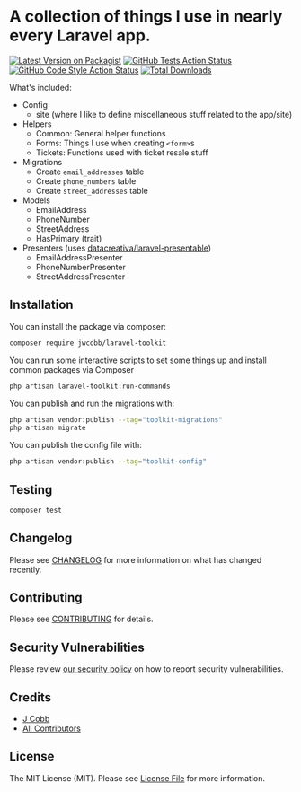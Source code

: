 # A collection of things I use in nearly every Laravel app.

[![Latest Version on Packagist](https://img.shields.io/packagist/v/jwcobb/laravel-toolkit.svg?style=flat-square)](https://packagist.org/packages/jwcobb/laravel-toolkit)
[![GitHub Tests Action Status](https://img.shields.io/github/workflow/status/jwcobb/laravel-toolkit/run-tests?label=tests)](https://github.com/jwcobb/laravel-toolkit/actions?query=workflow%3Arun-tests+branch%3Amain)
[![GitHub Code Style Action Status](https://img.shields.io/github/workflow/status/jwcobb/laravel-toolkit/Check%20&%20fix%20styling?label=code%20style)](https://github.com/jwcobb/laravel-toolkit/actions?query=workflow%3A"Check+%26+fix+styling"+branch%3Amain)
[![Total Downloads](https://img.shields.io/packagist/dt/jwcobb/laravel-toolkit.svg?style=flat-square)](https://packagist.org/packages/jwcobb/laravel-toolkit)


What's included:
- Config
  - site (where I like to define miscellaneous stuff related to the app/site)
- Helpers
  - Common: General helper functions
  - Forms: Things I use when creating `<form>`s
  - Tickets: Functions used with ticket resale stuff
- Migrations
  - Create `email_addresses` table
  - Create `phone_numbers` table
  - Create `street_addresses` table
- Models
    - EmailAddress
    - PhoneNumber
    - StreetAddress
    - HasPrimary (trait)
- Presenters (uses [datacreativa/laravel-presentable](https://github.com/datacreativa/laravel-presentable))
    - EmailAddressPresenter
    - PhoneNumberPresenter
    - StreetAddressPresenter



## Installation

You can install the package via composer:

```bash
composer require jwcobb/laravel-toolkit
```

You can run some interactive scripts to set some things up and install common packages via Composer

```bash
php artisan laravel-toolkit:run-commands
```

You can publish and run the migrations with:

```bash
php artisan vendor:publish --tag="toolkit-migrations"
php artisan migrate
```

You can publish the config file with:
```bash
php artisan vendor:publish --tag="toolkit-config"
```



## Testing

```bash
composer test
```

## Changelog

Please see [CHANGELOG](CHANGELOG.md) for more information on what has changed recently.

## Contributing

Please see [CONTRIBUTING](.github/CONTRIBUTING.md) for details.

## Security Vulnerabilities

Please review [our security policy](../../security/policy) on how to report security vulnerabilities.

## Credits

- [J Cobb](https://github.com/jwcobb)
- [All Contributors](../../contributors)

## License

The MIT License (MIT). Please see [License File](LICENSE.md) for more information.
